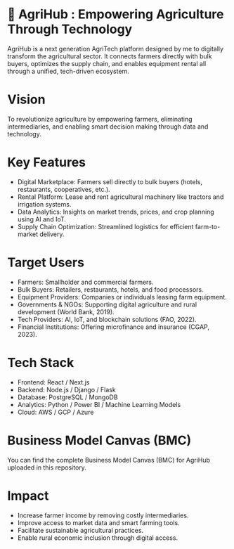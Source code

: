 # 🌱 AgriHub : Empowering Agriculture Through Technology
AgriHub is a next generation AgriTech platform designed by me to digitally transform the agricultural sector. It connects farmers directly with bulk buyers, optimizes the supply chain, and enables equipment rental  all through a unified, tech-driven ecosystem.
# Vision
To revolutionize agriculture by empowering farmers, eliminating intermediaries, and enabling smart decision making through data and technology.
# Key Features
- Digital Marketplace: Farmers sell directly to bulk buyers (hotels, restaurants, cooperatives, etc.).
- Rental Platform: Lease and rent agricultural machinery like tractors and irrigation systems.
- Data Analytics: Insights on market trends, prices, and crop planning using AI and IoT.
- Supply Chain Optimization: Streamlined logistics for efficient farm-to-market delivery.
# Target Users
- Farmers: Smallholder and commercial farmers.
- Bulk Buyers: Retailers, restaurants, hotels, and food processors.
- Equipment Providers: Companies or individuals leasing farm equipment.
- Governments & NGOs: Supporting digital agriculture and rural development (World Bank, 2019).
- Tech Providers: AI, IoT, and blockchain solutions (FAO, 2022).
- Financial Institutions: Offering microfinance and insurance (CGAP, 2023).
# Tech Stack
- Frontend: React / Next.js
- Backend: Node.js / Django / Flask
- Database: PostgreSQL / MongoDB
- Analytics: Python / Power BI / Machine Learning Models
- Cloud: AWS / GCP / Azure
# Business Model Canvas (BMC)
You can find the complete Business Model Canvas (BMC) for AgriHub uploaded in this repository.
# Impact
- Increase farmer income by removing costly intermediaries.
- Improve access to market data and smart farming tools.
- Facilitate sustainable agricultural practices.
- Enable rural economic inclusion through digital access.


